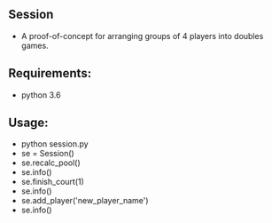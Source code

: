 ## Session

* A proof-of-concept for arranging groups of 4 players into doubles games.

## Requirements:

* python 3.6

## Usage:

* python session.py
* se = Session()
* se.recalc_pool()
* se.info()
* se.finish_court(1)
* se.info()
* se.add_player('new_player_name')
* se.info()
